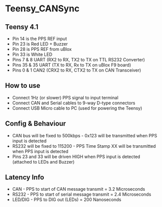 # Teensy_CANSync

## Teensy 4.1
* Pin 14 is the PPS REF input
* Pin 23 is Red LED + Buzzer
* Pin 28 is PPS REF from uBlox
* Pin 33 is White LED
* Pins 7 & 8 UART (RX2 to RX, TX2 to TX on TTL RS232 Converter)
* Pins 35 & 35 UART (TX to RX, Rx to TX on uBlox F9 board)
* Pins 0 & 1 CAN2 (CRX2 to RX, CTX2 to TX on CAN Transceiver)

## How to use
* Connect 1Hz (or slower) PPS signal to input terminal 
* Connect CAN and Serial cables to 9-way D-type connectors
* Connect USB Micro cable to PC (used for powering the Teensy)

## Config & Behaviour
* CAN bus will be fixed to 500kbps - 0x123 will be transmitted when PPS input is detected
* RS232 will be fixed to 115200 - PPS Time Stamp XX will be transmitted when PPS input is detected
* Pins 23 and 33 will be driven HIGH when PPS input is detected (attached to LEDs and Buzzer)

## Latency Info
* CAN - PPS to start of CAN message transmit = 3.2 Microseconds
* RS232 - PPS to start of serial message transmit = 2.4 Microseconds 
* LED/DIG - PPS to DIG out (LEDs) = 200 Nanoseconds 
